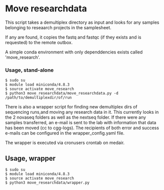 # Move researchdata
This script takes a demultiplex directory as input and looks for any
samples belonging to reseaarch projects in the samplesheet.

If any are found, it copies the fastq and fastqc (if they exists and is requested) to the remote outbox.

A simple conda environment with only dependdencies exists called 'move_research'.

### Usage, stand-alone
```
$ sudo su
$ module load miniconda/4.8.3
$ source activate move_research
$ python3 move_researchdata/move_researchdata.py -d /path/to/demultiplexdir/of/run
```

There is also a wrapper script for finding new demultiplex dirs of sequencing runs,and moving any research data in it.
This currently looks in the 2 novaseq folders as well as the nextseq folder.
If there were any samples transferred, an e-mail is sent to the lab with information that data has been moved (cc to cgg-logs).
The recipients of both error and success e-mails can be configured in the wrapper_config.yaml file.

The wrapper is executed via cronusers crontab on medair.

## Usage, wrapper
```
$ sudo su
$ module load miniconda/4.8.3
$ source activate move_research
$ python3 move_researchdata/wrapper.py
```
